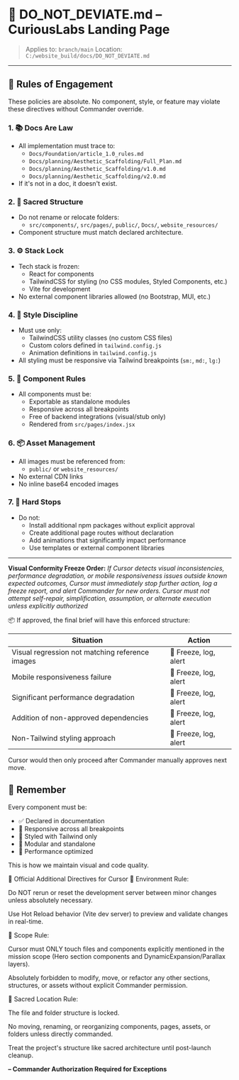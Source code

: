 # 🚨 DO_NOT_DEVIATE.md – CuriousLabs Landing Page

> Applies to: `branch/main`
> Location: `C:/website_build/docs/DO_NOT_DEVIATE.md`

---

## 🔐 Rules of Engagement
These policies are absolute. No component, style, or feature may violate these directives without Commander override.

### 1. 📚 Docs Are Law
- All implementation must trace to:
  - `Docs/Foundation/article_1.0_rules.md`
  - `Docs/planning/Aesthetic_Scaffolding/Full_Plan.md`
  - `Docs/planning/Aesthetic_Scaffolding/v1.0.md`
  - `Docs/planning/Aesthetic_Scaffolding/v2.0.md`
- If it's not in a doc, it doesn't exist.

### 2. 🧱 Sacred Structure
- Do not rename or relocate folders:
  - `src/components/`, `src/pages/`, `public/`, `Docs/`, `website_resources/`
- Component structure must match declared architecture.

### 3. ⚙️ Stack Lock
- Tech stack is frozen:
  - React for components
  - TailwindCSS for styling (no CSS modules, Styled Components, etc.)
  - Vite for development
- No external component libraries allowed (no Bootstrap, MUI, etc.)

### 4. 🎨 Style Discipline
- Must use only:
  - TailwindCSS utility classes (no custom CSS files)
  - Custom colors defined in `tailwind.config.js`
  - Animation definitions in `tailwind.config.js`
- All styling must be responsive via Tailwind breakpoints (`sm:`, `md:`, `lg:`)

### 5. 🔄 Component Rules
- All components must be:
  - Exportable as standalone modules
  - Responsive across all breakpoints
  - Free of backend integrations (visual/stub only)
  - Rendered from `src/pages/index.jsx`

### 6. 📦 Asset Management
- All images must be referenced from:
  - `public/` or `website_resources/`
- No external CDN links
- No inline base64 encoded images

### 7. 🛑 Hard Stops
- Do not:
  - Install additional npm packages without explicit approval
  - Create additional page routes without declaration
  - Add animations that significantly impact performance
  - Use templates or external component libraries

---

**Visual Conformity Freeze Order:**
*If Cursor detects visual inconsistencies, performance degradation, or mobile responsiveness issues outside known expected outcomes,* *Cursor must immediately stop further action, log a freeze report, and alert Commander for new orders.*
*Cursor must not attempt self-repair, simplification, assumption, or alternate execution unless explicitly authorized*

📦 If approved, the final brief will have this enforced structure:

| Situation | Action |
|-----------|--------|
| Visual regression not matching reference images | 🛑 Freeze, log, alert |
| Mobile responsiveness failure | 🛑 Freeze, log, alert |
| Significant performance degradation | 🛑 Freeze, log, alert |
| Addition of non-approved dependencies | 🛑 Freeze, log, alert |
| Non-Tailwind styling approach | 🛑 Freeze, log, alert |

Cursor would then only proceed after Commander manually approves next move.

## 🧠 Remember
Every component must be:
- ✅ Declared in documentation
- 📱 Responsive across all breakpoints
- 🎨 Styled with Tailwind only
- 🧩 Modular and standalone
- 🚀 Performance optimized

This is how we maintain visual and code quality.

📜 Official Additional Directives for Cursor
🔵 Environment Rule:

Do NOT rerun or reset the development server between minor changes unless absolutely necessary.

Use Hot Reload behavior (Vite dev server) to preview and validate changes in real-time.

🔵 Scope Rule:

Cursor must ONLY touch files and components explicitly mentioned in the mission scope (Hero section components and DynamicExpansion/Parallax layers).

Absolutely forbidden to modify, move, or refactor any other sections, structures, or assets without explicit Commander permission.

🔵 Sacred Location Rule:

The file and folder structure is locked.

No moving, renaming, or reorganizing components, pages, assets, or folders unless directly commanded.

Treat the project's structure like sacred architecture until post-launch cleanup.



**– Commander Authorization Required for Exceptions**
